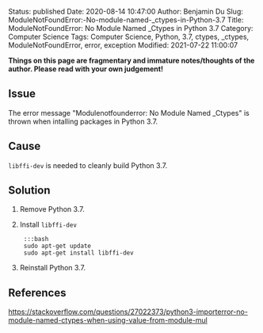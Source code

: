 Status: published
Date: 2020-08-14 10:47:00
Author: Benjamin Du
Slug: ModuleNotFoundError:-No-module-named-_ctypes-in-Python-3.7
Title: ModuleNotFoundError: No Module Named _Ctypes in Python 3.7
Category: Computer Science
Tags: Computer Science, Python, 3.7, ctypes, _ctypes, ModuleNotFoundError, error, exception
Modified: 2021-07-22 11:00:07

**Things on this page are fragmentary and immature notes/thoughts of the author. Please read with your own judgement!**

## Issue

The error message "Modulenotfounderror: No Module Named _Ctypes"
is thrown when intalling packages in Python 3.7.

## Cause

`libffi-dev` is needed to cleanly build Python 3.7.

## Solution

1. Remove Python 3.7.
2. Install `libffi-dev`

        :::bash
        sudo apt-get update
        sudo apt-get install libffi-dev

3. Reinstall Python 3.7. 

## References 

https://stackoverflow.com/questions/27022373/python3-importerror-no-module-named-ctypes-when-using-value-from-module-mul